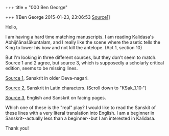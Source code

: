+++
title = "000 Ben George"

+++
[[Ben George	2015-01-23, 23:06:53 [Source](https://groups.google.com/g/samskrita/c/JAqGsD1W9dU)]]



Hello,  
  
I am having a hard time matching manuscripts. I am reading Kalidasa's Abhijñānaśākuntalam, and I really like the scene where the asetic tells the King to lower his bow and not kill the antelope. (Act 1, section 10)  

  

But I'm looking in three different sources, but they don't seem to match. Source 1 and 2 agree, but source 3, which is supposedly a scholarly critical edition, seems to be missing lines.

  

[Source 1](https://archive.org/stream/sakuntalasanskri00kaliiala#page/13/mode/1up), Sanskrit in older Deva-nagari.

  

[Source 2](http://gretil.sub.uni-goettingen.de/gretil/1_sanskr/5_poetry/3_drama/ksakunxu.htm), Sanskrit in Latin characters. (Scroll down to "KSak_1.10:")

  

[Source 3,](https://books.google.com/books?id=RHyC5yOMo90C&lpg=PP1&dq=The%20Recognition%20of%20Sakuntala&pg=PA62#v=onepage&q=The%20Recognition%20of%20Sakuntala&f=false) English and Sanskrit on facing pages.

  

Which one of these is the "real" play? I would like to read the Sanskit of these lines with a very literal translation into English. I am a beginner in Sanskrit--actually less than a beginner--but I am interested in Kalidasa.

  

Thank you!

